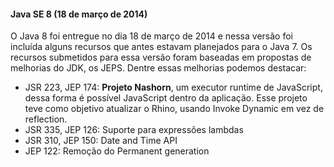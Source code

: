 #### Java SE 8 (18 de março de 2014)

O Java 8 foi entregue no dia 18 de março de 2014 e nessa versão foi incluída alguns recursos que antes estavam planejados para o Java 7. Os recursos submetidos para essa versão foram baseadas em propostas de melhorias do JDK, os JEPS. Dentre essas melhorias podemos destacar:

* JSR 223, JEP 174: **Projeto Nashorn**, um executor runtime de JavaScript, dessa forma é possível JavaScript dentro da aplicação. Esse projeto teve como objetivo atualizar o Rhino, usando Invoke Dynamic em vez de reflection.
* JSR 335, JEP 126: Suporte para expressões lambdas
* JSR 310, JEP 150: Date and Time API
* JEP 122: Remoção do Permanent generation
